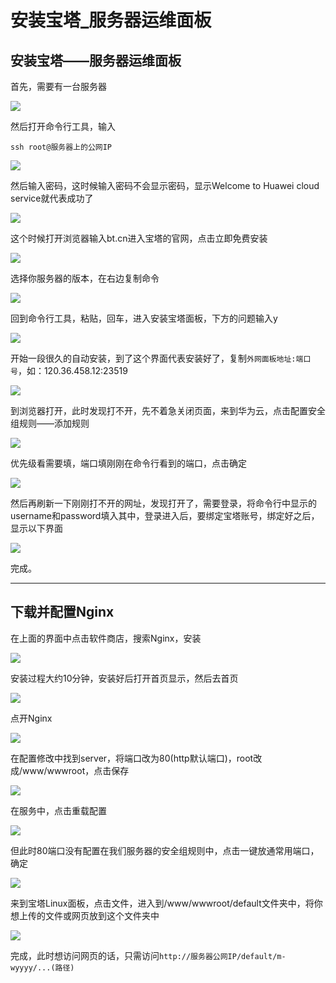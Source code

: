 # 安装宝塔_服务器运维面板

## 安装宝塔——服务器运维面板

首先，需要有一台服务器

<img src='./images/18/01.png'>

然后打开命令行工具，输入

```
ssh root@服务器上的公网IP
```

<img src='./images/18/02.png'>

然后输入密码，这时候输入密码不会显示密码，显示Welcome to Huawei cloud service就代表成功了

<img src='./images/18/03.png'>

这个时候打开浏览器输入bt.cn进入宝塔的官网，点击立即免费安装

<img src='./images/18/04.png'>

选择你服务器的版本，在右边复制命令

<img src='./images/18/05.png'>

回到命令行工具，粘贴，回车，进入安装宝塔面板，下方的问题输入y

<img src='./images/18/06.png'>

开始一段很久的自动安装，到了这个界面代表安装好了，复制`外网面板地址:端口号`，如：120.36.458.12:23519

<img src='./images/18/07.png'>

到浏览器打开，此时发现打不开，先不着急关闭页面，来到华为云，点击配置安全组规则——添加规则

<img src='./images/18/08.png'>

优先级看需要填，端口填刚刚在命令行看到的端口，点击确定

<img src='./images/18/09.png'>

然后再刷新一下刚刚打不开的网址，发现打开了，需要登录，将命令行中显示的username和password填入其中，登录进入后，要绑定宝塔账号，绑定好之后，显示以下界面

<img src='./images/18/10.png'>

完成。

-------------------

## 下载并配置Nginx

在上面的界面中点击软件商店，搜索Nginx，安装

<img src='./images/18/11.png'>

安装过程大约10分钟，安装好后打开首页显示，然后去首页

<img src='./images/18/12.png'>

点开Nginx

<img src='./images/18/13.png'>

在配置修改中找到server，将端口改为80(http默认端口)，root改成/www/wwwroot，点击保存

<img src='./images/18/14.png'>

在服务中，点击重载配置

<img src='./images/18/15.png'>

但此时80端口没有配置在我们服务器的安全组规则中，点击一键放通常用端口，确定

<img src='./images/18/16.png'>

来到宝塔Linux面板，点击文件，进入到/www/wwwroot/default文件夹中，将你想上传的文件或网页放到这个文件夹中

<img src='./images/18/17.png'>

完成，此时想访问网页的话，只需访问`http://服务器公网IP/default/m-wyyyy/...(路径)`